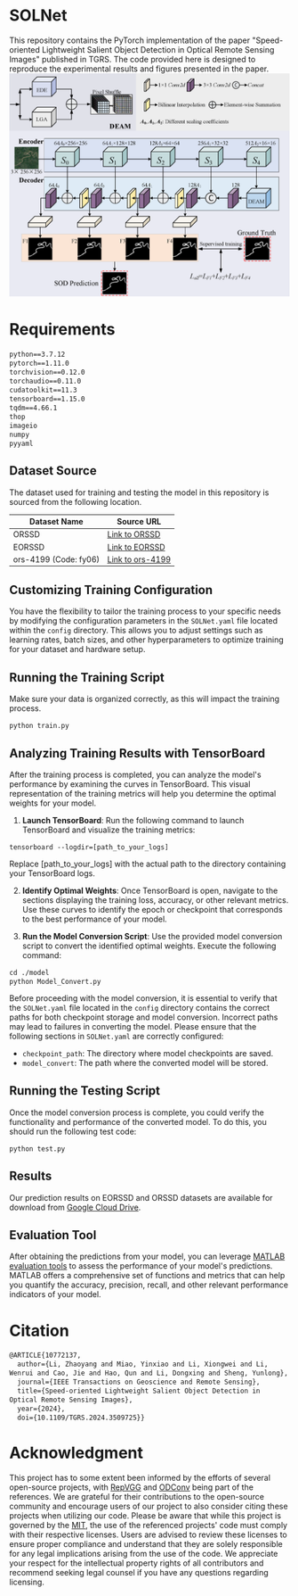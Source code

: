 # SOLNet

This repository contains the PyTorch implementation of the paper "Speed-oriented Lightweight Salient Object Detection in Optical Remote Sensing Images" published in TGRS. The code provided here is designed to reproduce the experimental results and figures presented in the paper.  
![framework_overview](./fig/framework_overview.png)  

# Requirements

    python==3.7.12
    pytorch==1.11.0
    torchvision==0.12.0
    torchaudio==0.11.0
    cudatoolkit==11.3
    tensorboard==1.15.0
    tqdm==4.66.1
    thop
    imageio
    numpy
    pyyaml

## Dataset Source

The dataset used for training and testing the model in this repository is sourced from the following location. 

| Dataset Name | Source URL |
|-------------|-----------|
| ORSSD   | [Link to ORSSD](https://pan.baidu.com/s/1k44UlTLCW17AS0VhPyP7JA) |
| EORSSD   | [Link to EORSSD](https://github.com/rmcong/EORSSD-dataset) |
| ors-4199 (Code: fy06)   | [Link to ors-4199](https://pan.baidu.com/share/init?surl=ZWVSzFpRjN4BK-c9hL6knQ) |

## Customizing Training Configuration

You have the flexibility to tailor the training process to your specific needs by modifying the configuration parameters in the `SOLNet.yaml` file located within the `config` directory. This allows you to adjust settings such as learning rates, batch sizes, and other hyperparameters to optimize training for your dataset and hardware setup.

## Running the Training Script

Make sure your data is organized correctly, as this will impact the training process.

```
python train.py
```

## Analyzing Training Results with TensorBoard

After the training process is completed, you can analyze the model's performance by examining the curves in TensorBoard. This visual representation of the training metrics will help you determine the optimal weights for your model.

1. **Launch TensorBoard**:
   Run the following command to launch TensorBoard and visualize the training metrics:

```
tensorboard --logdir=[path_to_your_logs]
```
 
   Replace [path_to_your_logs] with the actual path to the directory containing your TensorBoard logs.

2. **Identify Optimal Weights**:
   Once TensorBoard is open, navigate to the sections displaying the training loss, accuracy, or other relevant metrics. Use these curves to identify the epoch or checkpoint that corresponds to the best performance of your model.

3. **Run the Model Conversion Script**:
Use the provided model conversion script to convert the identified optimal weights. Execute the following command:  

```
cd ./model
python Model_Convert.py
```

Before proceeding with the model conversion, it is essential to verify that the `SOLNet.yaml` file located in the `config` directory contains the correct paths for both checkpoint storage and model conversion. Incorrect paths may lead to failures in converting the model. Please ensure that the following sections in `SOLNet.yaml` are correctly configured:

- `checkpoint_path`: The directory where model checkpoints are saved.
- `model_convert`: The path where the converted model will be stored.
  
## Running the Testing Script

Once the model conversion process is complete, you could verify the functionality and performance of the converted model. To do this, you should run the following test code:

```
python test.py
```

## Results

Our prediction results on EORSSD and ORSSD datasets are available for download from [Google Cloud Drive](https://drive.google.com/file/d/1L5-YBXdrrurq2TN495ecy4JuK7Hxoq-p/view?usp=sharing).

## Evaluation Tool

After obtaining the predictions from your model, you can leverage [MATLAB evaluation tools](https://github.com/MathLee/MatlabEvaluationTools) to assess the performance of your model's predictions. MATLAB offers a comprehensive set of functions and metrics that can help you quantify the accuracy, precision, recall, and other relevant performance indicators of your model.

# Citation

```
@ARTICLE{10772137,
  author={Li, Zhaoyang and Miao, Yinxiao and Li, Xiongwei and Li, Wenrui and Cao, Jie and Hao, Qun and Li, Dongxing and Sheng, Yunlong},
  journal={IEEE Transactions on Geoscience and Remote Sensing}, 
  title={Speed-oriented Lightweight Salient Object Detection in Optical Remote Sensing Images}, 
  year={2024},
  doi={10.1109/TGRS.2024.3509725}}
```

# Acknowledgment
This project has to some extent been informed by the efforts of several open-source projects, with [RepVGG](https://github.com/DingXiaoH/RepVGG) and [ODConv](https://github.com/OSVAI/ODConv/tree/main) being part of the references. We are grateful for their contributions to the open-source community and encourage users of our project to also consider citing these projects when utilizing our code. Please be aware that while this project is governed by the [MIT](LICENSE), the use of the referenced projects' code must comply with their respective licenses. Users are advised to review these licenses to ensure proper compliance and understand that they are solely responsible for any legal implications arising from the use of the code. We appreciate your respect for the intellectual property rights of all contributors and recommend seeking legal counsel if you have any questions regarding licensing.

